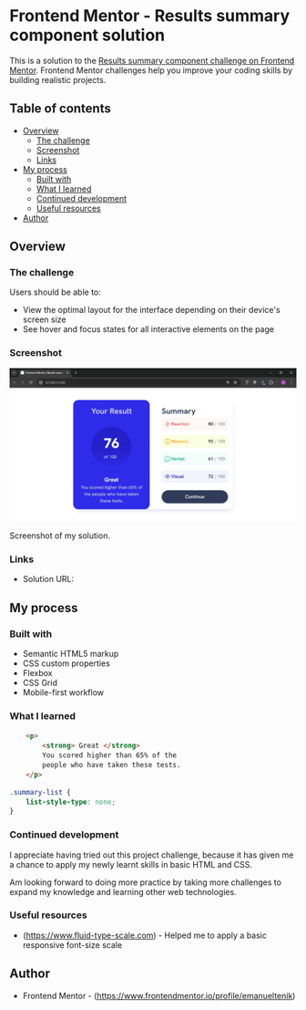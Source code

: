 # Frontend Mentor - Results summary component solution

This is a solution to the [Results summary component challenge on Frontend Mentor](https://www.frontendmentor.io/challenges/results-summary-component-CE_K6s0maV). Frontend Mentor challenges help you improve your coding skills by building realistic projects. 

## Table of contents

- [Overview](#overview)
  - [The challenge](#the-challenge)
  - [Screenshot](#screenshot)
  - [Links](#links)
- [My process](#my-process)
  - [Built with](#built-with)
  - [What I learned](#what-i-learned)
  - [Continued development](#continued-development)
  - [Useful resources](#useful-resources)
- [Author](#author)


## Overview

### The challenge

Users should be able to:

- View the optimal layout for the interface depending on their device's screen size
- See hover and focus states for all interactive elements on the page

### Screenshot

![](./solution-screenshot.jpg)

Screenshot of my solution. 

### Links

- Solution URL: 

## My process

### Built with

- Semantic HTML5 markup
- CSS custom properties
- Flexbox
- CSS Grid
- Mobile-first workflow

### What I learned

```html
    <p>
        <strong> Great </strong>  
        You scored higher than 65% of the
        people who have taken these tests.
    </p>
```
```css
.summary-list {
    list-style-type: none;
}
```

### Continued development

I appreciate having tried out this project challenge, because it has given me a chance to apply my newly learnt skills in basic HTML and CSS. 

Am looking forward to doing more practice by taking more challenges to expand my knowledge and  learning other web technologies.

### Useful resources

- (https://www.fluid-type-scale.com) - Helped me to apply a basic responsive font-size scale

## Author

- Frontend Mentor - (https://www.frontendmentor.io/profile/emanueltenik)